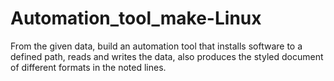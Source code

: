 # Automation_tool_make-Linux
From the given data, build an automation tool that installs software to a defined path, reads and writes the data, also produces the styled document of different formats in the noted lines.
